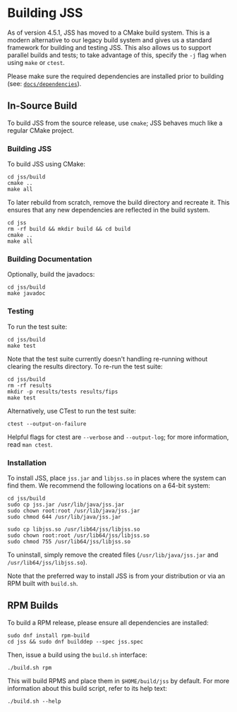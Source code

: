 # Building JSS

As of version 4.5.1, JSS has moved to a CMake build system. This is a modern
alternative to our legacy build system and gives us a standard framework for
building and testing JSS. This also allows us to support parallel builds
and tests; to take advantage of this, specify the `-j` flag when using
`make` or `ctest`.

Please make sure the required dependencies are installed prior to building
(see: [`docs/dependencies`](dependencies.md)).


## In-Source Build

To build JSS from the source release, use `cmake`; JSS behaves much like
a regular CMake project.


### Building JSS

To build JSS using CMake:

    cd jss/build
    cmake ..
    make all

To later rebuild from scratch, remove the build directory and recreate it.
This ensures that any new dependencies are reflected in the build system.

    cd jss
    rm -rf build && mkdir build && cd build
    cmake ..
    make all


### Building Documentation
Optionally, build the javadocs:

    cd jss/build
    make javadoc


### Testing
To run the test suite:

    cd jss/build
    make test

Note that the test suite currently doesn't handling re-running without
clearing the results directory. To re-run the test suite:

    cd jss/build
    rm -rf results
    mkdir -p results/tests results/fips
    make test

Alternatively, use CTest to run the test suite:

    ctest --output-on-failure

Helpful flags for ctest are `--verbose` and `--output-log`; for more
information, read `man ctest`.


### Installation

To install JSS, place `jss.jar` and `libjss.so` in places where the system
can find them. We recommend the following locations on a 64-bit system:

    cd jss/build
    sudo cp jss.jar /usr/lib/java/jss.jar
    sudo chown root:root /usr/lib/java/jss.jar
    sudo chmod 644 /usr/lib/java/jss.jar

    sudo cp libjss.so /usr/lib64/jss/libjss.so
    sudo chown root:root /usr/lib64/jss/libjss.so
    sudo chmod 755 /usr/lib64/jss/libjss.so

To uninstall, simply remove the created files (`/usr/lib/java/jss.jar` and
`/usr/lib64/jss/libjss.so`).

Note that the preferred way to install JSS is from your distribution or via
an RPM built with `build.sh`.


## RPM Builds

To build a RPM release, please ensure all dependencies are installed:

    sudo dnf install rpm-build
    cd jss && sudo dnf builddep --spec jss.spec

Then, issue a build using the `build.sh` interface:

    ./build.sh rpm

This will build RPMS and place them in `$HOME/build/jss` by default. For more
information about this build script, refer to its help text:

    ./build.sh --help
